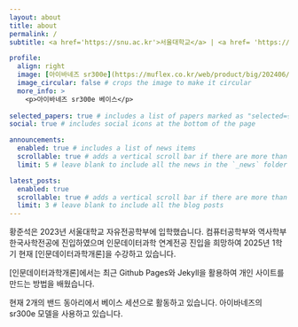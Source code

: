```yaml
---
layout: about
title: about
permalink: /
subtitle: <a href='https://snu.ac.kr'>서울대학교</a> | <a href= 'https://cls.snu.ac.kr'>자유전공학부</a> | <a href='https://cse.snu.ac.kr'>컴퓨터공학부</a> | <a href='https://history.snu.ac.kr'>역사학부</a>

profile:
  align: right
  image: [아이바네즈 sr300e](https://muflex.co.kr/web/product/big/202406/99c7f69789e8eb5205ada7fa6ba044e7.jpg)
  image_circular: false # crops the image to make it circular
  more_info: >
    <p>아이바네즈 sr300e 베이스</p>
    
selected_papers: true # includes a list of papers marked as "selected={true}"
social: true # includes social icons at the bottom of the page

announcements:
  enabled: true # includes a list of news items
  scrollable: true # adds a vertical scroll bar if there are more than 3 news items
  limit: 5 # leave blank to include all the news in the `_news` folder

latest_posts:
  enabled: true
  scrollable: true # adds a vertical scroll bar if there are more than 3 new posts items
  limit: 3 # leave blank to include all the blog posts
---
```


황준석은 2023년 서울대학교 자유전공학부에 입학했습니다. 컴퓨터공학부와 역사학부 한국사학전공에 진입하였으며 인문데이터과학 연계전공 진입을 희망하여 2025년 1학기 현재 [인문데이터과학개론]을 수강하고 있습니다.

[인문데이터과학개론]에서는 최근 Github Pages와 Jekyll을 활용하여 개인 사이트를 만드는 방법을 배웠습니다.

현재 2개의 밴드 동아리에서 베이스 세션으로 활동하고 있습니다. 아이바네즈의 sr300e 모델을 사용하고 있습니다.
